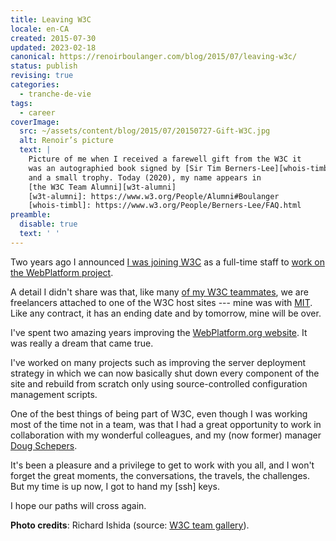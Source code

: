 ```yaml
---
title: Leaving W3C
locale: en-CA
created: 2015-07-30
updated: 2023-02-18
canonical: https://renoirboulanger.com/blog/2015/07/leaving-w3c/
status: publish
revising: true
categories:
  - tranche-de-vie
tags:
  - career
coverImage:
  src: ~/assets/content/blog/2015/07/20150727-Gift-W3C.jpg
  alt: Renoir’s picture
  text: |
    Picture of me when I received a farewell gift from the W3C it
    was an autographied book signed by [Sir Tim Berners-Lee][whois-timbl]
    and a small trophy. Today (2020), my name appears in
    [the W3C Team Alumni][w3t-alumni]
    [w3t-alumni]: https://www.w3.org/People/Alumni#Boulanger
    [whois-timbl]: https://www.w3.org/People/Berners-Lee/FAQ.html
preamble:
  disable: true
  text: ' '
---
```


Two years ago I announced [I was joining W3C][0] as a full-time staff to [work
on the WebPlatform project][1].

A detail I didn't share was that, like many [of my W3C teammates][2], we are
freelancers attached to one of the W3C host sites --- mine was with [MIT][3].
Like any contract, it has an ending date and by tomorrow, mine will be over.

I've spent two amazing years improving the [WebPlatform.org website][4]. It was
really a dream that came true.

I've worked on many projects such as improving the server deployment strategy in
which we can now basically shut down every component of the site and rebuild
from scratch only using source-controlled configuration management scripts.

One of the best things of being part of W3C, even though I was working most of
the time not in a team, was that I had a great opportunity to work in
collaboration with my wonderful colleagues, and my (now former) manager [Doug
Schepers][5].

It's been a pleasure and a privilege to get to work with you all, and I won't
forget the great moments, the conversations, the travels, the challenges. But my
time is up now, I got to hand my \[ssh\] keys.

I hope our paths will cross again.

<app-image figcaption="The W3C Team taken during TPAC 2013 in Shenzhen, China." src="~/assets/content/blog/2015/07/team-photo-med.jpg">

**Photo credits**: Richard Ishida (source: [W3C team gallery][6]).

</app-image>

[0]:
  https://renoirboulanger.com/blog/2013/08/i-am-joining-w3c-to-work-on-the-webplatform-project/
[1]:
  https://webplatform.github.io/blog/2013/08/hi-my-name-s-renoir-ill-be-your-devops-for-the-web-platform/
[2]: https://www.w3.org/People/
[3]:
  https://www.w3.org/Consortium/facts#org
  'Facts about the W3C and its Organizational structure'
[4]: https://www.webplatform.org/
[5]: http://schepers.cc/
[6]: https://www.w3.org/People/gallery/
